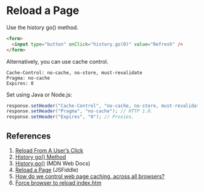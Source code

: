 # Reload a Page

Use the history go() method.

```html
<form>
  <input type="button" onClick="history.go(0)" value="Refresh" />
</form>
```

Alternatively, you can use cache control.

```
Cache-Control: no-cache, no-store, must-revalidate
Pragma: no-cache
Expires: 0
```

Set using Java or Node.js:

```java
response.setHeader("Cache-Control", "no-cache, no-store, must-revalidate"); // HTTP 1.1.
response.setHeader("Pragma", "no-cache"); // HTTP 1.0.
response.setHeader("Expires", "0"); // Proxies.
```

## References

1. [Reload From A User’s Click](https://www.htmlgoodies.com/getting-started/reloading-the-page/)
1. [History go() Method](https://www.w3schools.com/jsref/met_his_go.asp)
1. [History.go()](https://developer.mozilla.org/en-US/docs/Web/API/History/go) (MDN Web Docs)
1. [Reload a Page](https://jsfiddle.net/gkhays/zt20u7h4/5/) (JSFiddle)
1. [How do we control web page caching, across all browsers?](https://stackoverflow.com/a/2068407/6146580)
1. [Force browser to reload index.htm](https://stackoverflow.com/a/26818602/6146580)
